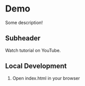 # Demo

Some description!

## Subheader

Watch tutorial on YouTube.


## Local Development

1. Open index.html in your browser